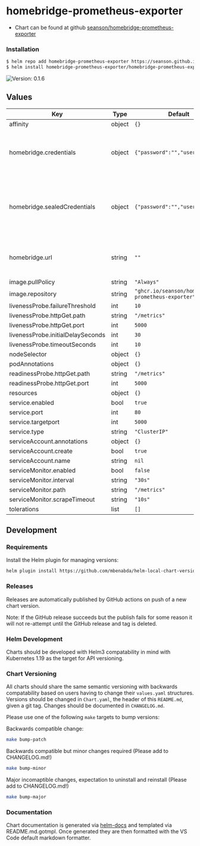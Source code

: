 # homebridge-prometheus-exporter

- Chart can be found at github [seanson/homebridge-prometheus-exporter](https://github.com/seanson/homebridge-prometheus-exporter)

### Installation

```bash
$ helm repo add homebridge-prometheus-exporter https://seanson.github.io/homebridge-prometheus-exporter
$ helm install homebridge-prometheus-exporter/homebridge-prometheus-exporter
```

![Version: 0.1.6](https://img.shields.io/badge/Version-0.1.6-informational?style=flat-square)

## Values

| Key | Type | Default | Description |
|-----|------|---------|-------------|
| affinity | object | `{}` |  |
| homebridge.credentials | object | `{"password":"","username":""}` | Username and password for HomeBridge API authentication |
| homebridge.sealedCredentials | object | `{"password":"","username":""}` | Optional sealed secret for credentials, can be set if you run the SealedSecrets controller  |
| homebridge.url | string | `""` | URL of the target HomeBridge API instace to hit |
| image.pullPolicy | string | `"Always"` |  |
| image.repository | string | `"ghcr.io/seanson/homebridge-prometheus-exporter"` |  |
| livenessProbe.failureThreshold | int | `10` |  |
| livenessProbe.httpGet.path | string | `"/metrics"` |  |
| livenessProbe.httpGet.port | int | `5000` |  |
| livenessProbe.initialDelaySeconds | int | `30` |  |
| livenessProbe.timeoutSeconds | int | `10` |  |
| nodeSelector | object | `{}` |  |
| podAnnotations | object | `{}` |  |
| readinessProbe.httpGet.path | string | `"/metrics"` |  |
| readinessProbe.httpGet.port | int | `5000` |  |
| resources | object | `{}` |  |
| service.enabled | bool | `true` |  |
| service.port | int | `80` |  |
| service.targetport | int | `5000` |  |
| service.type | string | `"ClusterIP"` |  |
| serviceAccount.annotations | object | `{}` |  |
| serviceAccount.create | bool | `true` |  |
| serviceAccount.name | string | `nil` |  |
| serviceMonitor.enabled | bool | `false` |  |
| serviceMonitor.interval | string | `"30s"` |  |
| serviceMonitor.path | string | `"/metrics"` |  |
| serviceMonitor.scrapeTimeout | string | `"10s"` |  |
| tolerations | list | `[]` |  |

## Development

### Requirements

Install the Helm plugin for managing versions:

```bash
helm plugin install https://github.com/mbenabda/helm-local-chart-version
```

### Releases

Releases are automatically published by GitHub actions on push of a new chart version.

Note: If the GitHub release succeeds but the publish fails for some reason it will not re-attempt until the GitHub release and tag is deleted.

### Helm Development

Charts should be developed with Helm3 compatability in mind with Kubernetes 1.19 as the target for API versioning.

### Chart Versioning

All charts should share the same semantic versioning with backwards compatability based on users having to change their `values.yaml` structures. Versions should be changed in `Chart.yaml`, the header of this `README.md`, given a git tag. Changes should be documented in `CHANGELOG.md`.

Please use one of the following `make` targets to bump versions:

Backwards compatible change:

```bash
make bump-patch
```

Backwards compatible but minor changes required (Please add to CHANGELOG.md!)

```bash
make bump-minor
```

Major incomaptible changes, expectation to uninstall and reinstall (Please add to CHANGELOG.md!)

```bash
make bump-major
```

### Documentation

Chart documentation is generated via [helm-docs](https://github.com/norwoodj/helm-docs) and templated via README.md.gotmpl. Once generated they are then formatted with the VS Code default markdown formatter.

